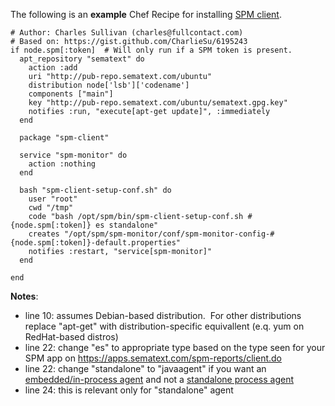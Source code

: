 The following is an **example** Chef Recipe for installing [SPM
client](SPM-Client.html).

``` syntaxhighlighter-pre
# Author: Charles Sullivan (charles@fullcontact.com)
# Based on: https://gist.github.com/CharlieSu/6195243
if node.spm[:token]  # Will only run if a SPM token is present.
  apt_repository "sematext" do
    action :add
    uri "http://pub-repo.sematext.com/ubuntu"
    distribution node['lsb']['codename']
    components ["main"]
    key "http://pub-repo.sematext.com/ubuntu/sematext.gpg.key"
    notifies :run, "execute[apt-get update]", :immediately
  end
 
  package "spm-client"
 
  service "spm-monitor" do
    action :nothing
  end
 
  bash "spm-client-setup-conf.sh" do
    user "root"
    cwd "/tmp"
    code "bash /opt/spm/bin/spm-client-setup-conf.sh #{node.spm[:token]} es standalone"
    creates "/opt/spm/spm-monitor/conf/spm-monitor-config-#{node.spm[:token]}-default.properties"
    notifies :restart, "service[spm-monitor]"
  end
  
end
```

**Notes**:

  - line 10: assumes Debian-based distribution.  For other distributions
    replace "apt-get" with distribution-specific equivallent (e.q. yum
    on RedHat-based distros)
  - line 22: change "es" to appropriate type based on the type seen for
    your SPM app on <https://apps.sematext.com/spm-reports/client.do>
  - line 22: change "standalone" to "javaagent" if you want an
    [embedded/in-process agent](SPM-Monitor---Javaagent.html)
    and not a [standalone process
    agent](SPM-Monitor---Standalone.html)
  - line 24: this is relevant only for "standalone" agent  
      

 

